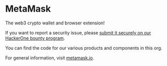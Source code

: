 # MetaMask

The web3 crypto wallet and browser extension!

If you want to report a security issue, please [submit it securely on our HackerOne bounty program](https://hackerone.com/metamask?type=team).

You can find the code for our various products and components in this org.

For general information, visit [metamask.io](https://metamask.io).
